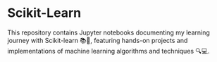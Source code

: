 # Scikit-Learn
This repository contains Jupyter notebooks documenting my learning journey with Scikit-learn 📚🤖, featuring hands-on projects and implementations of machine learning algorithms and techniques 🔍💻.

